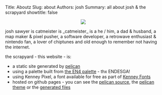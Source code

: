 Title: Aboutz
Slug: about
Authors: josh
Summary: all about josh & the scrapyard
showtitle: false


<center><img class="joshportrait" src="{static}/images/about/josh_portrait.gif" /></center>

josh sawyer is catmeister is \_catmeister\_ is a he / him, a dad & husband, a
map maker & pixel pusher, a software developer, a retrowave enthusiast & nintendo
fan, a lover of chiptunes and old enough to remember not having the internet.

the scrapyard - this website - is:

- a static site generated by <a href="https://blog.getpelican.com/" target="_blank" rel="nofollow">pelican</a>
- using a palette built from <a href="https://lospec.com/palette-list/en4" target="_blank" rel="nofollow">the EN4 palette</a> - thx ENDESGA!
- using <span class="kenneypixel">Kenney Pixel</span>, a font available for free as part of <a href="https://www.kenney.nl/assets/kenney-fonts" target="_blank" rel="nofollow">Kenney Fonts</a>
- hosted on github pages - you can see the <a href="https://github.com/joshpsawyer/joshpsawyer-dot-com-src" target="_blank" rel="nofollow">pelican source</a>, the <a href="https://github.com/joshpsawyer/joshpsawyer-dot-com-theme" target="_blank" rel="nofollow">pelican theme</a> or the <a href="https://github.com/joshpsawyer/joshpsawyer.github.io" target="_blank" rel="nofollow">generated files</a>

